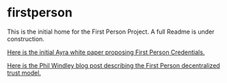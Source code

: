 # firstperson
This is the initial home for the First Person Project. A full Readme is under construction.

[Here is the initial Ayra white paper proposing First Person Credentials.](https://ayra.forum/ayra-network-effects-whitepaper/)

[Here is the Phil Windley blog post describing the First Person decentralized trust model.](https://windley.com/archives/2025/04/establishing_first_person_digital_trust.shtml)
